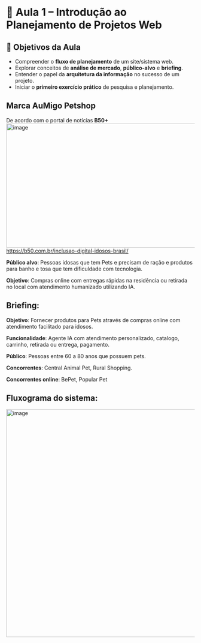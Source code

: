 # 🚀 Aula 1 – Introdução ao Planejamento de Projetos Web

## 🎯 Objetivos da Aula

* Compreender o **fluxo de planejamento** de um site/sistema web.
* Explorar conceitos de **análise de mercado**, **público-alvo** e **briefing**.
* Entender o papel da **arquitetura da informação** no sucesso de um projeto.
* Iniciar o **primeiro exercício prático** de pesquisa e planejamento.

## Marca AuMigo Petshop

De acordo com o portal de notícias **B50+**
<img width="909" height="331" alt="image" src="https://github.com/user-attachments/assets/b5136e6c-ec82-4a76-bffd-371c5134e009" />
https://b50.com.br/inclusao-digital-idosos-brasil/


**Público alvo**: Pessoas idosas que tem Pets e precisam de ração e produtos para banho e tosa que tem dificuldade com tecnologia.

**Objetivo**: Compras online com entregas rápidas na residência ou retirada no local com atendimento humanizado utilizando IA.

## Briefing:

  **Objetivo**: Fornecer produtos para Pets através de compras online com atendimento facilitado para idosos.
  
  **Funcionalidade**: Agente IA com atendimento personalizado, catalogo, carrinho, retirada ou entrega, pagamento.
  
  **Público**: Pessoas entre 60 a 80 anos que possuem pets.
  
  **Concorrentes**: Central Animal Pet, Rural Shopping.
  
  **Concorrentes online**: BePet, Popular Pet

## Fluxograma do sistema:
	
<img width="1228" height="608" alt="image" src="https://github.com/user-attachments/assets/02c0bbf0-14d8-4d10-bd94-25bcc36f9b97" />

